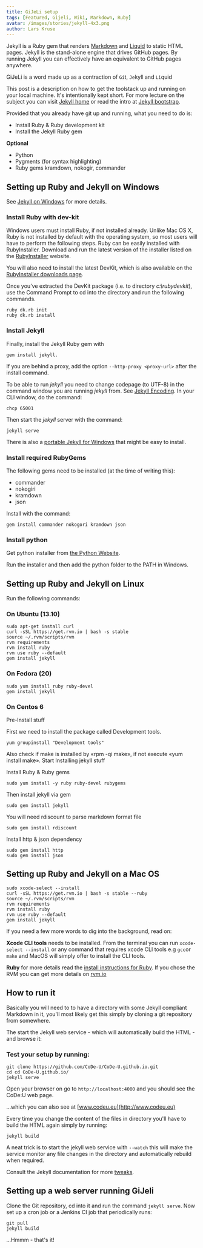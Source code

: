 ```yaml
---
title: GiJeLi setup
tags: [Featured, Gijeli, Wiki, Markdown, Ruby]
avatar: /images/stories/jekyll-4x3.png
author: Lars Kruse
---
```


Jekyll is a Ruby gem that renders [Markdown](https://help.github.com/articles/github-flavored-markdown) and [Liquid](https://docs.shopify.com/themes/liquid-documentation/basics) to static HTML pages. 
Jekyll is the stand-alone engine that drives GitHub pages. 
By running Jekyll you can effectively have an equivalent to GitHub pages anywhere.
<!--break-->

GiJeLi is a word made up as a contraction of `Gi`t, `Je`kyll and `Li`quid

This post is a description on how to get the toolstack up and running on your local machine. 
It's intentionally kept short. 
For more lecture on the subject you can visit [Jekyll home](http://jekyllrb.com/) or read the intro at [Jekyll bootstrap](http://jekyllbootstrap.com/lessons/jekyll-introduction.html).

Provided that you already have git up and running, what you need to do is:

 * Install Ruby & Ruby development kit
 * Install the Jekyll Ruby gem

__Optional__

 * Python
 * Pygments (for syntax highlighting)
 * Ruby gems kramdown, nokogir, commander

## Setting up Ruby and Jekyll on Windows

See [Jekyll on Windows](http://jekyllrb.com/docs/windows/#installation) for more details.


### Install Ruby with dev-kit
Windows users must install Ruby, if not installed already. 
Unlike Mac OS X, Ruby is not installed by default with the operating system, so most users will have to perform the following steps. 
Ruby can be easily installed with RubyInstaller. 
Download and run the latest version of the installer listed on the [RubyInstaller](http://rubyinstaller.org/downloads/) website.

You will also need to install the latest DevKit, which is also available on the [RubyInstaller downloads page](http://rubyinstaller.org/downloads/).

Once you’ve extracted the DevKit package (i.e. to directory _c:\\rubydevkit_), use the Command Prompt to cd into the directory and run the following commands.

    ruby dk.rb init
    ruby dk.rb install

### Install Jekyll
Finally, install the Jekyll Ruby gem with

    gem install jekyll.

If you are behind a proxy, add the option `--http-proxy <proxy-url>` after the install command.

To be able to run _jekyll_ you need to change codepage (to UTF-8) in the command window you are running _jekyll_ from. 
See [Jekyll Encoding](http://jekyllrb.com/docs/windows/#encoding). 
In your CLI window, do the command:

    chcp 65001

Then start the _jekyll_ server with the command:

    jekyll serve

There is also a [portable Jekyll for Windows](http://www.madhur.co.in/blog/2013/07/20/buildportablejekyll.html) that might be easy to install.

### Install required RubyGems
The following gems need to be installed (at the time of writing this):

* commander
* nokogiri
* kramdown
* json

Install with the command:

    gem install commander nokogori kramdown json

### Install python
Get python installer from [the Python Website](http://www.pyton.org).

Run the installer and then add the python folder to the PATH in Windows.

## Setting up Ruby and Jekyll on Linux

Run the following commands:

### On Ubuntu (13.10)
    sudo apt-get install curl
    curl -sSL https://get.rvm.io | bash -s stable
    source ~/.rvm/scripts/rvm
    rvm requirements
    rvm install ruby
    rvm use ruby --default
    gem install jekyll


### On Fedora (20)
    sudo yum install ruby ruby-devel
    gem install jekyll


### On Centos 6

Pre-Install stuff

First we need to install the package called Development tools.

    yum groupinstall "Development tools"

Also check if make is installed by «rpm -qi make», if not execute «yum install make».
Start Installing jekyll stuff

Install Ruby & Ruby gems

    sudo yum install -y ruby ruby-devel rubygems

Then install jekyll via gem

    sudo gem install jekyll

You will need rdiscount to parse markdown format file

    sudo gem install rdiscount

Install http & json dependency

    sudo gem install http
    sudo gem install json

## Setting up Ruby and Jekyll on a Mac OS

```
sudo xcode-select --install
curl -sSL https://get.rvm.io | bash -s stable --ruby
source ~/.rvm/scripts/rvm
rvm requirements
rvm install ruby
rvm use ruby --default
gem install jekyll
```

If you need a few more words to dig into the background, read on:

__Xcode CLI tools__ needs to be installed. 
From the terminal you can run `xcode-select --install` or any command that requires xcode CLI tools e.g `gcc`or `make` and MacOS will simply offer to install the CLI tools.

__Ruby__ for more details read the [install instructions for Ruby](https://www.ruby-lang.org/en/downloads/). 
If you chose the RVM you can get more details on [rvm.io](http://rvm.io/rvm/install)


## How to run it

Basically you will need to to have a directory with some Jekyll compliant Markdown in it, you'll most likely get this simply by cloning a git repository from somewhere.

The start the Jekyll web service - which will automatically build the HTML - and browse it:

### Test your setup by running:

    git clone https://github.com/CoDe-U/CoDe-U.github.io.git
    cd cd CoDe-U.github.io/
    jekyll serve

Open your browser on go to `http://localhost:4000` and you should see the CoDe:U web page.

...which you can also see at [www.codeu.eu](http://www.codeu.eu)

Every time you change the content of the files in directory you'll have to build the HTML again simply by running:

    jekyll build

A neat trick is to start the jekyll web service with `--watch` this will make the service monitor any file changes in the directory and automatically rebuild when required.

Consult the Jekyll documentation for more [tweaks](http://jekyllrb.com/docs/usage/).

## Setting up a web server running GiJeli

Clone the Git repository, cd into it and run the command `jekyll serve`. Now set up a cron job or a Jenkins CI job that periodically runs:

    git pull
    jekyll build

...Hmmm - that's it!
